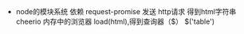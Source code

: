 - node的模块系统
  依赖  request-promise  发送 http请求  得到html字符串
  cheerio 内存中的浏览器  load(html),得到查询器（$）
  $('table')
